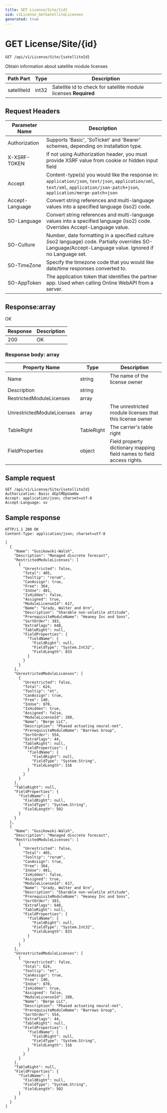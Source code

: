 ```yaml
---
title: GET License/Site/{id}
uid: v1License_GetSatelliteLicenses
generated: true
---
```


# GET License/Site/{id}

```http
GET /api/v1/License/Site/{satelliteId}
```

Obtain information about satellite module licenses






| Path Part | Type | Description |
|-----------|------|-------------|
| satelliteId | int32 | Satellite id to check for satellite module licenses **Required** |



## Request Headers

| Parameter Name | Description |
|----------------|-------------|
| Authorization  | Supports 'Basic', 'SoTicket' and 'Bearer' schemes, depending on installation type. |
| X-XSRF-TOKEN   | If not using Authorization header, you must provide XSRF value from cookie or hidden input field |
| Accept         | Content-type(s) you would like the response in: `application/json`, `text/json`, `application/xml`, `text/xml`, `application/json-patch+json`, `application/merge-patch+json` |
| Accept-Language | Convert string references and multi-language values into a specified language (iso2) code. |
| SO-Language | Convert string references and multi-language values into a specified language (iso2) code. Overrides Accept-Language value. |
| SO-Culture | Number, date formatting in a specified culture (iso2 language) code. Partially overrides SO-Language/Accept-Language value. Ignored if no Language set. |
| SO-TimeZone | Specify the timezone code that you would like date/time responses converted to. |
| SO-AppToken | The application token that identifies the partner app. Used when calling Online WebAPI from a server. |


## Response:array

OK

| Response | Description |
|----------------|-------------|
| 200 | OK |

### Response body: array

| Property Name | Type |  Description |
|----------------|------|--------------|
| Name | string | The name of the license owner |
| Description | string |  |
| RestrictedModuleLicenses | array |  |
| UnrestrictedModuleLicenses | array | The unrestricted module licenses that this license owner |
| TableRight | TableRight | The carrier's table right |
| FieldProperties | object | Field property dictionary mapping field names to field access rights. |

## Sample request

```http!
GET /api/v1/License/Site/{satelliteId}
Authorization: Basic dGplMDpUamUw
Accept: application/json; charset=utf-8
Accept-Language: sv
```

## Sample response

```http_
HTTP/1.1 200 OK
Content-Type: application/json; charset=utf-8

[
  {
    "Name": "Gusikowski-Walsh",
    "Description": "Managed discrete forecast",
    "RestrictedModuleLicenses": [
      {
        "Unrestricted": false,
        "Total": 405,
        "Tooltip": "rerum",
        "CanAssign": true,
        "Free": 364,
        "InUse": 481,
        "IsHidden": false,
        "Assigned": true,
        "ModuleLicenseId": 617,
        "Name": "Grady, Walter and Orn",
        "Description": "Sharable non-volatile attitude",
        "PrerequisiteModuleName": "Heaney Inc and Sons",
        "SortOrder": 383,
        "ExtraFlags": 648,
        "TableRight": null,
        "FieldProperties": {
          "fieldName": {
            "FieldRight": null,
            "FieldType": "System.Int32",
            "FieldLength": 833
          }
        }
      }
    ],
    "UnrestrictedModuleLicenses": [
      {
        "Unrestricted": false,
        "Total": 624,
        "Tooltip": "et",
        "CanAssign": true,
        "Free": 140,
        "InUse": 870,
        "IsHidden": true,
        "Assigned": false,
        "ModuleLicenseId": 288,
        "Name": "Berge LLC",
        "Description": "Phased actuating neural-net",
        "PrerequisiteModuleName": "Barrows Group",
        "SortOrder": 554,
        "ExtraFlags": 44,
        "TableRight": null,
        "FieldProperties": {
          "fieldName": {
            "FieldRight": null,
            "FieldType": "System.String",
            "FieldLength": 316
          }
        }
      }
    ],
    "TableRight": null,
    "FieldProperties": {
      "fieldName": {
        "FieldRight": null,
        "FieldType": "System.String",
        "FieldLength": 502
      }
    }
  },
  {
    "Name": "Gusikowski-Walsh",
    "Description": "Managed discrete forecast",
    "RestrictedModuleLicenses": [
      {
        "Unrestricted": false,
        "Total": 405,
        "Tooltip": "rerum",
        "CanAssign": true,
        "Free": 364,
        "InUse": 481,
        "IsHidden": false,
        "Assigned": true,
        "ModuleLicenseId": 617,
        "Name": "Grady, Walter and Orn",
        "Description": "Sharable non-volatile attitude",
        "PrerequisiteModuleName": "Heaney Inc and Sons",
        "SortOrder": 383,
        "ExtraFlags": 648,
        "TableRight": null,
        "FieldProperties": {
          "fieldName": {
            "FieldRight": null,
            "FieldType": "System.Int32",
            "FieldLength": 833
          }
        }
      }
    ],
    "UnrestrictedModuleLicenses": [
      {
        "Unrestricted": false,
        "Total": 624,
        "Tooltip": "et",
        "CanAssign": true,
        "Free": 140,
        "InUse": 870,
        "IsHidden": true,
        "Assigned": false,
        "ModuleLicenseId": 288,
        "Name": "Berge LLC",
        "Description": "Phased actuating neural-net",
        "PrerequisiteModuleName": "Barrows Group",
        "SortOrder": 554,
        "ExtraFlags": 44,
        "TableRight": null,
        "FieldProperties": {
          "fieldName": {
            "FieldRight": null,
            "FieldType": "System.String",
            "FieldLength": 316
          }
        }
      }
    ],
    "TableRight": null,
    "FieldProperties": {
      "fieldName": {
        "FieldRight": null,
        "FieldType": "System.String",
        "FieldLength": 502
      }
    }
  }
]
```
